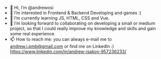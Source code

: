 - 👋 Hi, I’m @andrewosi
- 👀 I’m interested in Frontend & Backend Developing and games :)
- 🌱 I’m currently learning JS, HTML, CSS and Vue.
- 💞️ I’m looking forward to collaborating on developing a small or medium project, so that I could really improve my knowledge and skills and gain some real experience.
- 📫 How to reach me: you can always e-mail me to andrew.i.pmb@gmail.com or find me on LinkedIn :)
https://www.linkedin.com/in/andrew-isakov-957236233/

<!---
andrewosi/andrewosi is a ✨ special ✨ repository because its `README.md` (this file) appears on your GitHub profile.
You can click the Preview link to take a look at your changes.
--->
